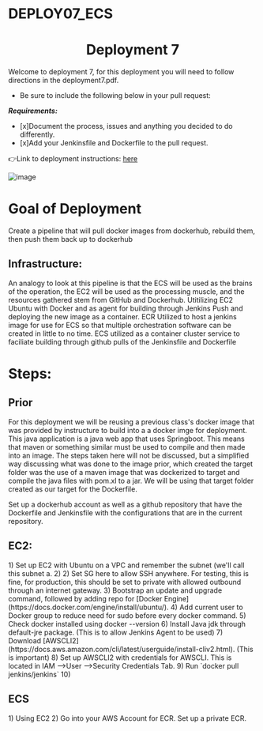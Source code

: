 # DEPLOY07_ECS
<h1 align=center>Deployment 7</h1>

Welcome to deployment 7, for this deployment you will need to follow directions in the deployment7.pdf.   

- Be sure to include the following below in your pull request: 

***Requirements:*** 
- [x]Document the process, issues and anything you decided to do differently.
- [x]Add your Jenkinsfile and Dockerfile to the pull request.

👉Link to deployment instructions: [here](https://github.com/kura-labs-org/DEPLOY7_ECS/blob/main/Deployment%237.pdf)  

![image](https://devops4solutions.com/wp-content/uploads/2020/09/Dockerpublish.png)

<h1>Goal of Deployment</h1>
Create a pipeline that will pull docker images from dockerhub, rebuild them, then push them back up to dockerhub
<h2>Infrastructure:</h2>
An analogy to look at this pipeline is that the ECS will be used as the brains of the operation, the EC2 will be used as the processing muscle, and the resources gathered stem from GitHub and Dockerhub.
Utitilizing EC2 Ubuntu with Docker and as agent for building through Jenkins Push and deploying the new image as a container.
ECR Utilized to host a jenkins image for use for ECS so that multiple orchestration software can be created in little to no time.
ECS utilized as a container cluster service to faciliate building through github pulls of the Jenkinsfile and Dockerfile

<h1>Steps:</h2>
<h2>Prior</h2>
For this deployment we will be reusing a previous class's docker image that was provided by instructure to build into a a docker imge for deployment. This java application is a java web app that uses Springboot. This means that maven or something similar must be used to compile and then made into an image. The steps taken here will not be discussed, but a simplified way discussing what was done to the image prior, which created the target folder was the use of a maven image that was dockerized to target and compile the java files with pom.xl to a jar. We will be using that target folder created as our target for the Dockerfile.

Set up a dockerhub account as well as a github repository that have the Dockerfile and Jenkinsfile with the configurations that are in the current repository.

<h2>EC2:</h2>
1) Set up EC2 with Ubuntu on a VPC and remember the subnet (we'll call this subnet a.
2) 2) Set SG here to allow SSH anywhere. For testing, this is fine, for production, this should be set to private with allowed outbound through an internet gateway.
3) Bootstrap an update and upgrade command, followed by adding repo for [Docker Engine](https://docs.docker.com/engine/install/ubuntu/).
4) Add current user to Docker group to reduce need for sudo before every docker command.
5) Check docker installed using docker --version
6) Install Java jdk through default-jre package. (This is to allow Jenkins Agent to be used)
7) Download [AWSCLI2](https://docs.aws.amazon.com/cli/latest/userguide/install-cliv2.html). (This is important)
8) Set up AWSCLI2 with credentials for AWSCLI. This is located in IAM -->User -->Security Credentials Tab.
9) Run `docker pull jenkins/jenkins`
10) 

<h2>ECS</h2>
1) Using EC2 
2) Go into your AWS Account for ECR. Set up a private ECR.
